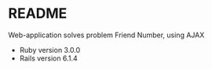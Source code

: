 # README

Web-application solves problem Friend Number, using AJAX 

* Ruby version 3.0.0
* Rails version 6.1.4

